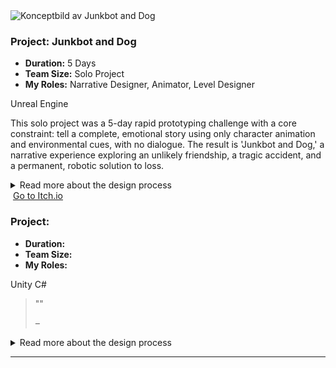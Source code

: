 <div class="project-card">
  <div class="project-flex-container">
    <div class="project-image-column">
      <img src="{{ '/Images/py1gif1.gif' | relative_url }}" alt="Konceptbild av Junkbot and Dog">
      </div>
    <div class="project-text-column">
      <h3>Project: Junkbot and Dog</h3>   
      <div class="project-meta">
        <ul>
          <li><strong>Duration:</strong> 5 Days</li>
          <li><strong>Team Size:</strong> Solo Project</li>
          <li><strong>My Roles:</strong> Narrative Designer, Animator, Level Designer</li>
        </ul>
      </div>      
      <div class="project-tools-summary">
        <span class="tool-tag"><i class="fa-brands fa-unreal"></i> Unreal Engine</span> 
      </div>
      <p>This solo project was a 5-day rapid prototyping challenge with a core constraint: tell a complete, emotional story using only character animation and environmental cues, with no dialogue. The result is 'Junkbot and Dog,' a narrative experience exploring an unlikely friendship, a tragic accident, and a permanent, robotic solution to loss.</p>      
      <div class="project-details-row">
        <details>
          <summary>Read more about the design process</summary>
          <div class="details-content">
            <div class="process-stage">
  <h3>Concept & Narrative Goal</h3>
  <div class="stage-description">
    <ul>
  <li>
    <strong>Concept & Narrative Goal:</strong> TBA..
  </li>
  <li>
    <strong>Design & Prototyping Process:</strong> TBA..
  </li>
  <li>
    <strong>Outcome & Reflection:</strong> TBA..
  </li>
</ul>
  </div>
</div>

<div class="process-stage">
  <h3>Design & Prototyping Process</h3>
  <div class="stage-content-flex">
    <div class="stage-gallery">
      <p class="gallery-label">Sketches & Process:</p>
      <a href="{{ '/Images/py1img1.png' | relative_url }}" target="_blank"><img src="{{ '/Images/py1img1.png' | relative_url }}" alt="Första konceptskissen" class="gallery-thumbnail"></a>
    </div>
    <div class="stage-description">
      <p></p>
    </div>
  </div>
</div>

<div class="process-stage">
  <h3>Outcome & Reflection</h3>
  <div class="stage-description">
    <p></p>
  </div>
</div>
            </div>
        </details>
      </div>
    </div> 
  </div> 
</div>       
<div class="project-card">

  <div class="project-flex-container">
    <div class="project-image-column">
      <img src="{{ '/Images/ph.jpg' | relative_url }}" alt="">
      <a href="" class="itchio-link" target="_blank" rel="noopener noreferrer">
        <i class="fa-brands fa-itch-io"></i> Go to Itch.io
      </a>
    </div>
    <div class="project-text-column">
      <h3>Project: </h3>
      <div class="project-meta">
        <ul>
          <li><strong>Duration:</strong> </li>
          <li><strong>Team Size:</strong> </li>
          <li><strong>My Roles:</strong> </li>
        </ul>
      </div> 
      <div class="project-tools-summary">
        <span class="tool-tag"><i class="fa-brands fa-unity"></i> Unity</span> 
        <span class="tool-tag"><i class="fa-solid fa-code"></i> C#</span>
      </div>
      <p></p>  
      <blockquote class="testimonial">
        <p>""</p>
        <cite>– </cite>
      </blockquote>
    </div>
  </div>

  <div class="project-details-row">
    <details>
      <summary>Read more about the design process</summary>
      <div class="details-content">
        <div class="process-stage">
          <h3>Alpha Stage: </h3>
          <div class="stage-content-flex">
            <div class="stage-gallery">
              <p class="gallery-label">Process images:</p>
              <a href="{{ '/Images/ph.jpg' | relative_url }}" target="_blank"><img src="{{ '/Images/ph.jpg' | relative_url }}" alt="" class="gallery-thumbnail"></a>
            </div>
            <div class="stage-description">
              <p></p>
              <ul>
                <li></li>
              </ul>
            </div>
          </div>
        </div>
        <div class="process-stage">
          <h3>Beta Stage: </h3>
          <div class="stage-content-flex">
            <div class="stage-gallery">
              <p class="gallery-label">Process images:</p>
              <a href="{{ '/Images/ph.jpg' | relative_url }}" target="_blank"><img src="{{ '/Images/ph.jpg' | relative_url }}" alt="" class="gallery-thumbnail"></a>
            </div>
            <div class="stage-description">
              <p></p>
            </div>
          </div>
        </div>
        <div class="process-stage">
          <h3>Gold Stage: </h3>
          <div class="stage-content-flex">
            <div class="stage-gallery">
              <p class="gallery-label">Results & Details:</p>
              <a href="{{ '/Images/phg.png' | relative_url }}" target="_blank"><img src="{{ '/Images/phg.png' | relative_url }}" alt="" class="gallery-thumbnail"></a>
            </div>
            <div class="stage-description">
              <p></p>
            </div>
          </div>
        </div>
        <div class="process-stage">
          <h3>Post-Mortem: </h3>
          <div class="stage-content-flex">
            <div class="stage-gallery">
              <p class="gallery-label">Key Takeaway:</p>
              <blockquote class="testimonial">
                <p></p>
              </blockquote>
            </div>
            <div class="stage-description">
              <h4>What Went Well:</h4>
              <ul><li></li></ul>
              <h4>What Could Be Improved:</h4>
              <ul><li></li></ul>
            </div>
          </div>
        </div> </div>   </details>
  </div> <hr style="border-color: #555;">    </div>       
